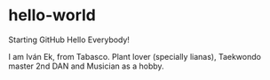 # hello-world
Starting GitHub
Hello Everybody!

I am Iván Ek, from Tabasco.
Plant lover (specially lianas), Taekwondo master 2nd DAN and Musician as a hobby.
